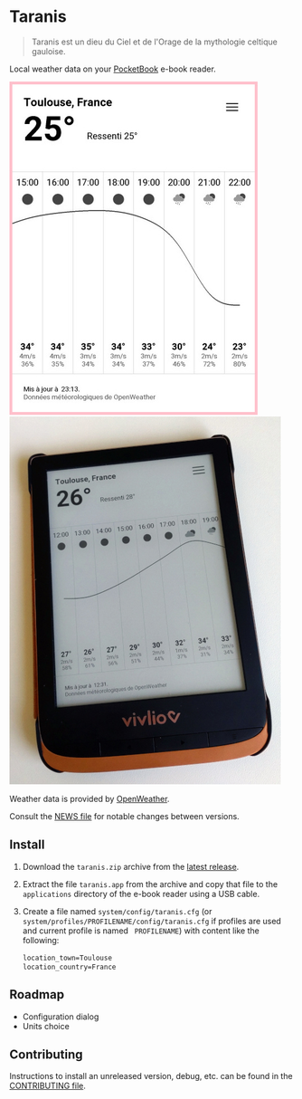 # Taranis

> Taranis est un dieu du Ciel et de l'Orage de la mythologie celtique
> gauloise.

Local weather data on your [PocketBook](https://pocketbook.ch/en-ch)
e-book reader.

![Screenshot](./docs/screenshot-hourly-forecast.jpg)
![Application running on Vivlio reader](./docs/application-running-vivlio-reader.jpg)

Weather data is provided by [OpenWeather](https://openweathermap.org).

Consult the [NEWS file](NEWS.md) for notable changes between versions.

## Install

1. Download the `taranis.zip` archive from the [latest
   release](https://github.com/orontee/taranis/releases/latest).
   
2. Extract the file `taranis.app` from the archive and copy that file
   to the `applications` directory of the e-book reader using a USB
   cable.

2. Create a file named `system/config/taranis.cfg` (or 
   `system/profiles/PROFILENAME/config/taranis.cfg` if profiles are used
   and current profile is named ` PROFILENAME`) with content like the
   following:
   ```
   location_town=Toulouse
   location_country=France
   ```

## Roadmap

- Configuration dialog
- Units choice

## Contributing

Instructions to install an unreleased version, debug, etc. can be found
in the [CONTRIBUTING file](./CONTRIBUTING.md).
